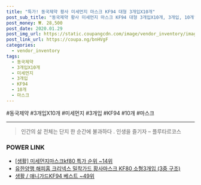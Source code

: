 ```yaml
--- 
title: "특가! 동국제약 황사 미세먼지 마스크 KF94 대형 3개입X10개" 
post_sub_title: "동국제약 황사 미세먼지 마스크 KF94 대형 3개입X10개, 3개입, 10개" 
post_money: ₩. 28,500 
post_date: 2020.01.29 
post_img_url: https://static.coupangcdn.com/image/vendor_inventory/images/2018/01/05/13/8/f41cb632-59bb-469d-9eb2-1bb4fd76c62b.jpg 
post_link_url: https://coupa.ng/bnHVgF 
categories: 
  - vendor_inventory 
tags: 
  - 동국제약 
  - 3개입X10개 
  - 미세먼지 
  - 3개입 
  - KF94 
  - 10개 
  - 마스크 
--- 
```

  #동국제약 #3개입X10개 #미세먼지 #3개입 #KF94 #10개 #마스크 
<hr> 

> 인간의 삶 전체는 단지 한 순간에 불과하다 . 인생을 즐기자 – 플루타르코스 


### POWER LINK

* <a href="https://blog.naver.com/sakai111/221787952962" target="_blank"> [생활] 미세먼지마스크kf80 특가 순위 ~14위</a>
* <a href="https://blog.naver.com/fasyy4321/221790092958" target="_blank">유한양행 해피홈 크리넥스 밀착가드 황사마스크 KF80 소형3개입 (3중 구조)</a>
* <a href="https://blog.naver.com/santokki14/221788052126" target="_blank">생활 / 애니가드KF94 베스트 ~49위</a>
